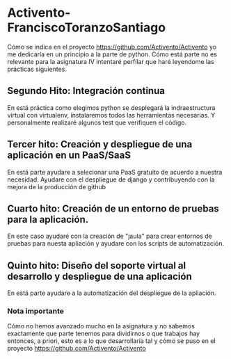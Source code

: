 # Activento-FranciscoToranzoSantiago
Cómo se indica en el proyecto <https://github.com/Activento/Activento> yo me dedicaría en un principio a la parte de python. Cómo está parte no es relevante para la asignatura IV intentaré perfilar que haré leyendome las prácticas siguientes.

## Segundo Hito: Integración continua
En está práctica como elegimos python se desplegará la indraestructura virtual con virtualenv, instalaremos todos las herramientas necesarias. Y personalmente realizaré algunos test que verifiquen el código.


## Tercer hito: Creación y despliegue de una aplicación en un PaaS/SaaS
En está parte ayudare a selecionar una PaaS gratuito de acuerdo a nuestra necesidad. Ayudare con el despliegue de django y contribuyendo con la mejora de la producción de github

## Cuarto hito: Creación de un entorno de pruebas para la aplicación.
En este caso ayudaré con la creación de "jaula" para crear entornos de pruebas para nuesta apliación y ayudare con los scripts de automatización.

## Quinto hito: Diseño del soporte virtual al desarrollo y despliegue de una aplicación
En está parte ayudare a la automatización del despliegue de la apliación.

### Nota importante
Cómo no hemos avanzado mucho en la asignatura y no sabemos exactamente que parte tenemos para dividirnos o que trabajos hay entonces, a priori, esto es a lo que desarrollaría tal y cómo se puso en el proyecto <https://github.com/Activento/Activento>
